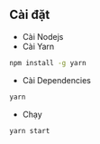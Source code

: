 ## Cài đặt

- Cài Nodejs
- Cài Yarn

```bash
npm install -g yarn
```

- Cài Dependencies

```bash
yarn
```

- Chạy

```bash
yarn start
```
